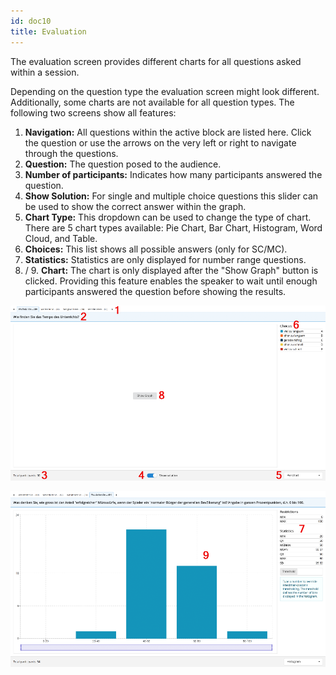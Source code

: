 ```yaml
---
id: doc10
title: Evaluation
---
```


The evaluation screen provides different charts for all questions asked within a session.

Depending on the question type the evaluation screen might look different. Additionally, some
charts are not available for all question types. The following two screens show all features:

1. **Navigation:** All questions within the active block are listed here. Click the question or use the arrows on the very left or right to navigate through the questions.
2. **Question:** The question posed to the audience.
3. **Number of participants:** Indicates how many participants answered the question.
4. **Show Solution:** For single and multiple choice questions this slider can be used to show the correct answer within the graph.
5. **Chart Type:** This dropdown can be used to change the type of chart. There are 5 chart types available: Pie Chart, Bar Chart, Histogram, Word Cloud, and Table.
6. **Choices:** This list shows all possible answers (only for SC/MC).
7. **Statistics:** Statistics are only displayed for number range questions.
8. / 9. **Chart:** The chart is only displayed after the "Show Graph" button is clicked. Providing this feature enables the speaker to wait until enough participants answered the question before showing the results.

![Evaluation](assets/evaluation_1.png)

![Evaluation](assets/evaluation_2.png)
